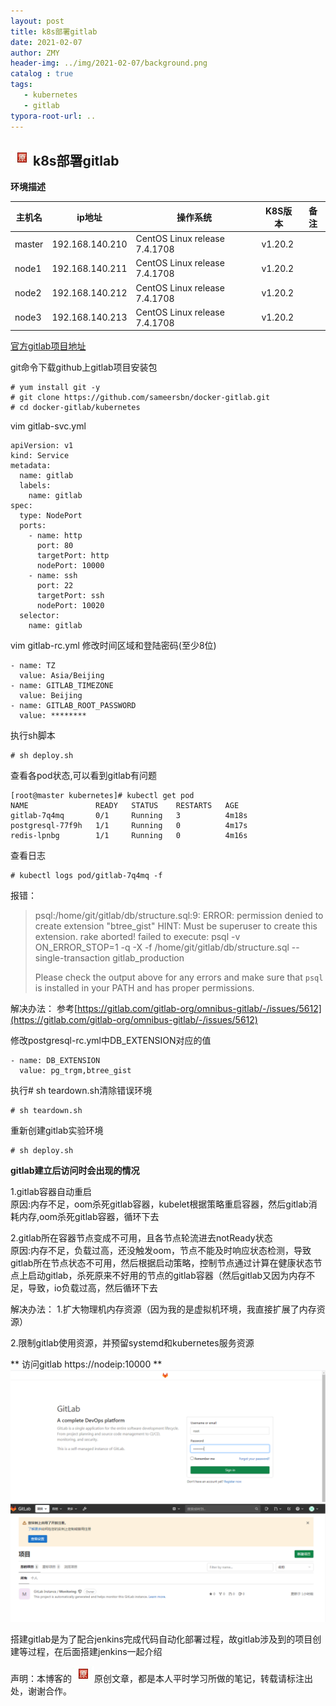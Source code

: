 ```yaml
---
layout: post
title: k8s部署gitlab
date: 2021-02-07
author: ZMY
header-img: ../img/2021-02-07/background.png
catalog : true
tags:
   - kubernetes
   - gitlab
typora-root-url: ..
---
```


## <img class="original" src='/img/original.png'>k8s部署gitlab

**环境描述**

| 主机名 | ip地址          | 操作系统                      | K8S版本 | 备注 |
| ------ | --------------- | ----------------------------- | ------- | ---- |
| master | 192.168.140.210 | CentOS Linux release 7.4.1708 | v1.20.2 |      |
| node1  | 192.168.140.211 | CentOS Linux release 7.4.1708 | v1.20.2 |      |
| node2  | 192.168.140.212 | CentOS Linux release 7.4.1708 | v1.20.2 |      |
| node3  | 192.168.140.213 | CentOS Linux release 7.4.1708 | v1.20.2 |      |

[官方gitlab项目地址](https://github.com/sameersbn/docker-gitlab)

git命令下载github上gitlab项目安装包

```
# yum install git -y
# git clone https://github.com/sameersbn/docker-gitlab.git
# cd docker-gitlab/kubernetes
```

vim gitlab-svc.yml

```
apiVersion: v1
kind: Service
metadata:
  name: gitlab
  labels:
    name: gitlab
spec:
  type: NodePort
  ports:
    - name: http
      port: 80
      targetPort: http
      nodePort: 10000
    - name: ssh
      port: 22
      targetPort: ssh
      nodePort: 10020
  selector:
    name: gitlab
```

vim gitlab-rc.yml 修改时间区域和登陆密码(至少8位)

```
- name: TZ
  value: Asia/Beijing
- name: GITLAB_TIMEZONE
  value: Beijing
- name: GITLAB_ROOT_PASSWORD
  value: ********

```

执行sh脚本

```
# sh deploy.sh
```

查看各pod状态,可以看到gitlab有问题

```
[root@master kubernetes]# kubectl get pod
NAME               READY   STATUS    RESTARTS   AGE
gitlab-7q4mq       0/1     Running   3          4m18s
postgresql-77f9h   1/1     Running   0          4m17s
redis-lpnbg        1/1     Running   0          4m16s
```

查看日志

```
# kubectl logs pod/gitlab-7q4mq -f
```

报错：

>psql:/home/git/gitlab/db/structure.sql:9: ERROR:  permission denied to create extension "btree_gist"
>HINT:  Must be superuser to create this extension.
>rake aborted!
>failed to execute:
>psql -v ON_ERROR_STOP=1 -q -X -f /home/git/gitlab/db/structure.sql --single-transaction gitlab_production
>
>Please check the output above for any errors and make sure that `psql` is installed in your PATH and has proper permissions.

解决办法：
参考[https://gitlab.com/gitlab-org/omnibus-gitlab/-/issues/5612](https://gitlab.com/gitlab-org/omnibus-gitlab/-/issues/5612)

修改postgresql-rc.yml中DB_EXTENSION对应的值

```
- name: DB_EXTENSION
  value: pg_trgm,btree_gist
```

执行# sh teardown.sh清除错误环境

```
# sh teardown.sh
```

重新创建gitlab实验环境

```
# sh deploy.sh
```

**gitlab建立后访问时会出现的情况**

1.gitlab容器自动重启    
原因:内存不足，oom杀死gitlab容器，kubelet根据策略重启容器，然后gitlab消耗内存,oom杀死gitlab容器，循环下去 

2.gitlab所在容器节点变成不可用，且各节点轮流进去notReady状态    
原因:内存不足，负载过高，还没触发oom，节点不能及时响应状态检测，导致gitlab所在节点状态不可用，然后根据启动策略，控制节点通过计算在健康状态节点上启动gitlab，杀死原来不好用的节点的gitlab容器（然后gitlab又因为内存不足，导致，io负载过高，然后循环下去

解决办法：
1.扩大物理机内存资源（因为我的是虚拟机环境，我直接扩展了内存资源）

2.限制gitlab使用资源，并预留systemd和kubernetes服务资源

** 访问gitlab https://nodeip:10000 **
![](/img/2021-02-07/1.png)
![](/img/2021-02-07/2.png)

搭建gitlab是为了配合jenkins完成代码自动化部署过程，故gitlab涉及到的项目创建等过程，在后面搭建jenkins一起介绍  



声明：本博客的<img class="original" src='/img/original.png'>原创文章，都是本人平时学习所做的笔记，转载请标注出处，谢谢合作。
